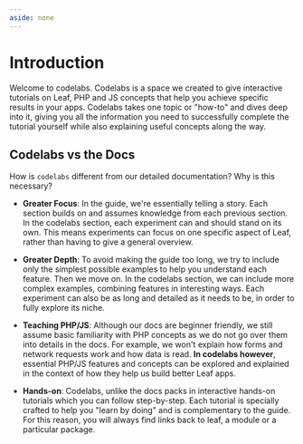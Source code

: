 ```yaml
---
aside: none
---
```


# Introduction

Welcome to codelabs. Codelabs is a space we created to give interactive tutorials on Leaf, PHP and JS concepts that help you achieve specific results in your apps. Codelabs takes one topic or "how-to" and dives deep into it, giving you all the information you need to successfully complete the tutorial yourself while also explaining useful concepts along the way.

## Codelabs vs the Docs

How is `codelabs` different from our detailed documentation? Why is this necessary?

- **Greater Focus**: In the guide, we're essentially telling a story. Each section builds on and assumes knowledge from each previous section. In the codelabs section, each experiment can and should stand on its own. This means experiments can focus on one specific aspect of Leaf, rather than having to give a general overview.

- **Greater Depth**: To avoid making the guide too long, we try to include only the simplest possible examples to help you understand each feature. Then we move on. In the codelabs section, we can include more complex examples, combining features in interesting ways. Each experiment can also be as long and detailed as it needs to be, in order to fully explore its niche.

- **Teaching PHP/JS**: Although our docs are beginner friendly, we still assume basic familiarity with PHP concepts as we do not go over them into details in the docs. For example, we won't explain how forms and network requests work and how data is read. **In codelabs however**, essential PHP/JS features and concepts can be explored and explained in the context of how they help us build better Leaf apps.

- **Hands-on**: Codelabs, unlike the docs packs in interactive hands-on tutorials which you can follow step-by-step. Each tutorial is specially crafted to help you "learn by doing" and is complementary to the guide. For this reason, you will always find links back to leaf, a module or a particular package.
